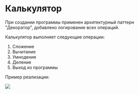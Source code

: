 # Калькулятор

При создании программы применен архитектурный паттерн "Декоратор", добавлено логирование всех операций.

Калькулятор выполняет следующие операции:
1. Сложение
2. Вычитание
3. Умнодение
4. Деление
5. Выход из программы

Пример реализации:

![](C:\Users\solda\Desktop\GB\JAVA\JavaSeminarOOP7\src\main\java\example.png)
